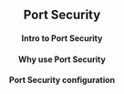 <h2 align="center">Port Security</h2>

<h4 align="center">Intro to Port Security</h4>


<h4 align="center">Why use Port Security</h4>

<h4 align="center">Port Security configuration</h4>
